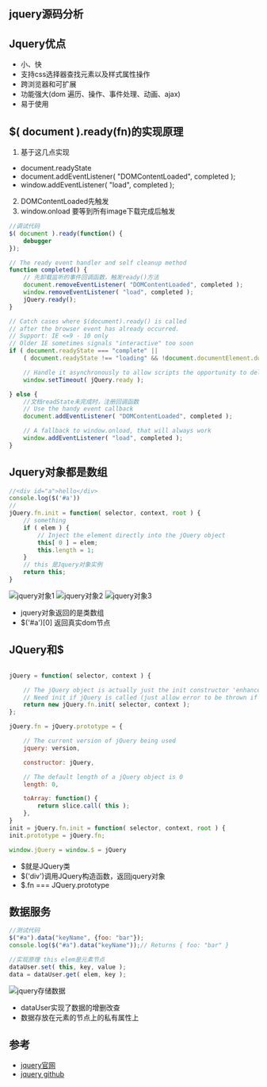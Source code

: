 ## jquery源码分析
## Jquery优点
- 小、快
- 支持css选择器查找元素以及样式属性操作
- 跨浏览器和可扩展
- 功能强大(dom 遍历、操作、事件处理、动画、ajax)
- 易于使用

## $( document ).ready(fn)的实现原理
1. 基于这几点实现
- document.readyState
- document.addEventListener( "DOMContentLoaded", completed );
- window.addEventListener( "load", completed );
2. DOMContentLoaded先触发 
3. window.onload 要等到所有image下载完成后触发
```js
//调试代码
$( document ).ready(function() {
    debugger
});

// The ready event handler and self cleanup method
function completed() {
    // 先卸载监听的事件回调函数，触发ready()方法
	document.removeEventListener( "DOMContentLoaded", completed );
	window.removeEventListener( "load", completed );
	jQuery.ready();
}

// Catch cases where $(document).ready() is called
// after the browser event has already occurred.
// Support: IE <=9 - 10 only
// Older IE sometimes signals "interactive" too soon
if ( document.readyState === "complete" ||
	( document.readyState !== "loading" && !document.documentElement.doScroll ) ) {

	// Handle it asynchronously to allow scripts the opportunity to delay ready
	window.setTimeout( jQuery.ready );

} else {
    //文档readState未完成时，注册回调函数
	// Use the handy event callback
	document.addEventListener( "DOMContentLoaded", completed );

	// A fallback to window.onload, that will always work
	window.addEventListener( "load", completed );
}
```
## Jquery对象都是数组
```js
//<div id="a">hello</div>
console.log($('#a'))
//
jQuery.fn.init = function( selector, context, root ) {
    // something
    if ( elem ) {
        // Inject the element directly into the jQuery object
        this[ 0 ] = elem;
        this.length = 1;
    }
    // this 是Jquery对象实例
    return this;
}

```
![jquery对象1](./img/Jquery_instance1.png)
![jquery对象2](./img/Jquery_instance2.png)
![jquery对象3](./img/Jquery_instance3.png)
- jquery对象返回的是类数组
- $('#a')[0] 返回真实dom节点

## JQuery和$

```js

jQuery = function( selector, context ) {

    // The jQuery object is actually just the init constructor 'enhanced'
    // Need init if jQuery is called (just allow error to be thrown if not included)
    return new jQuery.fn.init( selector, context );
};

jQuery.fn = jQuery.prototype = {

	// The current version of jQuery being used
	jquery: version,

	constructor: jQuery,

	// The default length of a jQuery object is 0
	length: 0,

	toArray: function() {
		return slice.call( this );
	},
}
init = jQuery.fn.init = function( selector, context, root ) {
init.prototype = jQuery.fn;

window.jQuery = window.$ = jQuery
```
- $就是JQuery类
- $('div')调用JQuery构造函数，返回jquery对象
- $.fn === JQuery.prototype


## 数据服务
```js
//测试代码
$("#a").data("keyName", {foo: "bar"});
console.log($("#a").data("keyName"));// Returns { foo: "bar" }

//实现原理 this elem是元素节点
dataUser.set( this, key, value );
data = dataUser.get( elem, key );
```
![jquery存储数据](./img/jquery_data.png)
- dataUser实现了数据的增删改查
- 数据存放在元素的节点上的私有属性上
## 
   
  
## 参考
- [jquery官网](https://jquery.com/)
- [jquery github](https://github.com/jquery/jquery.git)
